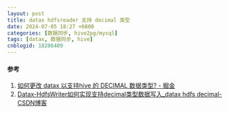 ```yaml
---
layout: post
title: datax hdfsreader 支持 decimal 类型
date: 2024-07-05 18:27 +0800
categories: [数据同步, hive2pg/mysql]
tags: [datax, 数据同步, hive]
cnblogid: 18286409
---
```

#### 参考
1. [如何更改 datax 以支持hive 的 DECIMAL 数据类型? - 掘金](https://juejin.cn/post/7160892537022971940)
2. [Datax-HdfsWriter如何实现支持decimal类型数据写入_datax hdfs decimal-CSDN博客](https://blog.csdn.net/Shadow_Light/article/details/102593160)

